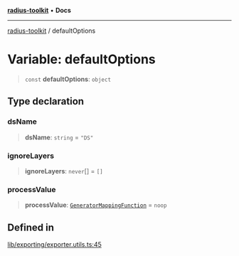 [**radius-toolkit**](../README.md) • **Docs**

***

[radius-toolkit](../globals.md) / defaultOptions

# Variable: defaultOptions

> `const` **defaultOptions**: `object`

## Type declaration

### dsName

> **dsName**: `string` = `"DS"`

### ignoreLayers

> **ignoreLayers**: `never`[] = `[]`

### processValue

> **processValue**: [`GeneratorMappingFunction`](../type-aliases/GeneratorMappingFunction.md) = `noop`

## Defined in

[lib/exporting/exporter.utils.ts:45](https://github.com/rangle/radius-token-tango/blob/0fa25351e79af51a833bcebadbd83e27a9791a4f/packages/radius-toolkit/src/lib/exporting/exporter.utils.ts#L45)
